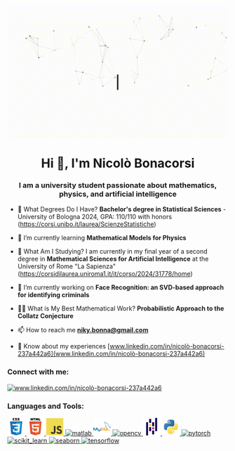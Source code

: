 <p align="center">
  <img src="gifmia.gif" alt="GitHub GIF" width="800" height="300">
</p>

<h1 align="center">Hi 👋, I'm Nicolò Bonacorsi</h1>
<h3 align="center">I am a university student passionate about mathematics, physics, and artificial intelligence</h3>

- 🤔 What Degrees Do I Have? **Bachelor's degree in Statistical Sciences** - University of Bologna 2024, GPA: 110/110 with honors (https://corsi.unibo.it/laurea/ScienzeStatistiche)

- 🌱 I’m currently learning **Mathematical Models for Physics**

- 🔢 What Am I Studying? I am currently in my final year of a second degree in **Mathematical Sciences for Artificial Intelligence** at the University of Rome "La Sapienza"(https://corsidilaurea.uniroma1.it/it/corso/2024/31778/home)

- 🔭 I’m currently working on **Face Recognition: an SVD-based approach for identifying criminals**

- 👨‍💻 What is My Best Mathematical Work? **Probabilistic Approach to the Collatz Conjecture**

- 📫 How to reach me **niky.bonna@gmail.com**

- 📄 Know about my experiences [www.linkedin.com/in/nicolò-bonacorsi-237a442a6](www.linkedin.com/in/nicolò-bonacorsi-237a442a6)

<h3 align="left">Connect with me:</h3>
<p align="left">
<a href="https://www.linkedin.com/in/nicol%C3%B2-bonacorsi-237a442a6?utm_source=share&utm_campaign=share_via&utm_content=profile&utm_medium=ios_app"target="blank"><img align="center" src="https://raw.githubusercontent.com/rahuldkjain/github-profile-readme-generator/master/src/images/icons/Social/linked-in-alt.svg" alt="www.linkedin.com/in/nicolò-bonacorsi-237a442a6" height="30" width="40" /></a>
</p>

<h3 align="left">Languages and Tools:</h3>
<p align="left"> <a href="https://www.w3schools.com/css/" target="_blank" rel="noreferrer"> <img src="https://raw.githubusercontent.com/devicons/devicon/master/icons/css3/css3-original-wordmark.svg" alt="css3" width="40" height="40"/> </a> <a href="https://www.w3.org/html/" target="_blank" rel="noreferrer"> <img src="https://raw.githubusercontent.com/devicons/devicon/master/icons/html5/html5-original-wordmark.svg" alt="html5" width="40" height="40"/> </a> <a href="https://developer.mozilla.org/en-US/docs/Web/JavaScript" target="_blank" rel="noreferrer"> <img src="https://raw.githubusercontent.com/devicons/devicon/master/icons/javascript/javascript-original.svg" alt="javascript" width="40" height="40"/> </a> <a href="https://www.mathworks.com/" target="_blank" rel="noreferrer"> <img src="https://upload.wikimedia.org/wikipedia/commons/2/21/Matlab_Logo.png" alt="matlab" width="40" height="40"/> </a> <a href="https://www.mysql.com/" target="_blank" rel="noreferrer"> <img src="https://raw.githubusercontent.com/devicons/devicon/master/icons/mysql/mysql-original-wordmark.svg" alt="mysql" width="40" height="40"/> </a> <a href="https://opencv.org/" target="_blank" rel="noreferrer"> <img src="https://www.vectorlogo.zone/logos/opencv/opencv-icon.svg" alt="opencv" width="40" height="40"/> </a> <a href="https://pandas.pydata.org/" target="_blank" rel="noreferrer"> <img src="https://raw.githubusercontent.com/devicons/devicon/2ae2a900d2f041da66e950e4d48052658d850630/icons/pandas/pandas-original.svg" alt="pandas" width="40" height="40"/> </a> <a href="https://www.python.org" target="_blank" rel="noreferrer"> <img src="https://raw.githubusercontent.com/devicons/devicon/master/icons/python/python-original.svg" alt="python" width="40" height="40"/> </a> <a href="https://pytorch.org/" target="_blank" rel="noreferrer"> <img src="https://www.vectorlogo.zone/logos/pytorch/pytorch-icon.svg" alt="pytorch" width="40" height="40"/> </a> <a href="https://scikit-learn.org/" target="_blank" rel="noreferrer"> <img src="https://upload.wikimedia.org/wikipedia/commons/0/05/Scikit_learn_logo_small.svg" alt="scikit_learn" width="40" height="40"/> </a> <a href="https://seaborn.pydata.org/" target="_blank" rel="noreferrer"> <img src="https://seaborn.pydata.org/_images/logo-mark-lightbg.svg" alt="seaborn" width="40" height="40"/> </a> <a href="https://www.tensorflow.org" target="_blank" rel="noreferrer"> <img src="https://www.vectorlogo.zone/logos/tensorflow/tensorflow-icon.svg" alt="tensorflow" width="40" height="40"/> </a> </p>
